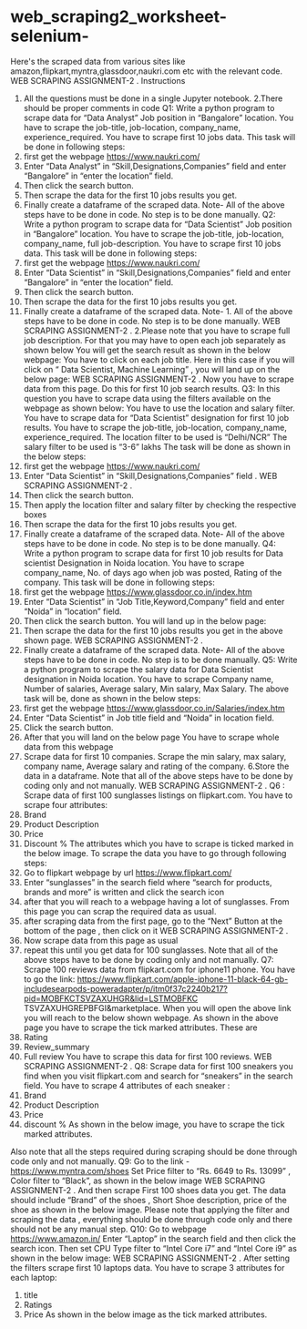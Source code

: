 # web_scraping2_worksheet-selenium-
Here's the scraped data from various sites like amazon,flipkart,myntra,glassdoor,naukri.com etc with the relevant code.
WEB SCRAPING ASSIGNMENT-2
.
Instructions
1. All the questions must be done in a single Jupyter notebook.
2.There should be proper comments in code
Q1: Write a python program to scrape data for “Data Analyst” Job position in
“Bangalore” location. You have to scrape the job-title, job-location, company_name,
experience_required. You have to scrape first 10 jobs data.
This task will be done in following steps:
1. first get the webpage https://www.naukri.com/
2. Enter “Data Analyst” in “Skill,Designations,Companies” field and enter “Bangalore”
in “enter the location” field.
3. Then click the search button.
4. Then scrape the data for the first 10 jobs results you get.
5. Finally create a dataframe of the scraped data.
Note- All of the above steps have to be done in code. No step is to be done manually.
Q2: Write a python program to scrape data for “Data Scientist” Job position in
“Bangalore” location. You have to scrape the job-title, job-location,
company_name, full job-description. You have to scrape first 10 jobs data.
This task will be done in following steps:
1. first get the webpage https://www.naukri.com/
2. Enter “Data Scientist” in “Skill,Designations,Companies” field and enter
“Bangalore” in “enter the location” field.
3. Then click the search button.
4. Then scrape the data for the first 10 jobs results you get.
5. Finally create a dataframe of the scraped data.
Note- 1. All of the above steps have to be done in code. No step is to be done
manually.
WEB SCRAPING ASSIGNMENT-2
.
2.Please note that you have to scrape full job description. For that you may have to
open each job separately as shown below
You will get the search result as shown in the below webpage:
You have to click on each job title. Here in this case if you will click on “ Data
Scientist, Machine Learning” , you will land up on the below page:
WEB SCRAPING ASSIGNMENT-2
.
Now you have to scrape data from this page.
Do this for first 10 job search results.
Q3: In this question you have to scrape data using the filters available on the
webpage as shown below:
You have to use the location and salary filter.
You have to scrape data for “Data Scientist” designation for first 10 job results.
You have to scrape the job-title, job-location, company_name,
experience_required.
The location filter to be used is “Delhi/NCR”
The salary filter to be used is “3-6” lakhs
The task will be done as shown in the below steps:
1. first get the webpage https://www.naukri.com/
2. Enter “Data Scientist” in “Skill,Designations,Companies” field .
WEB SCRAPING ASSIGNMENT-2
.
3. Then click the search button.
4. Then apply the location filter and salary filter by checking the respective boxes
4. Then scrape the data for the first 10 jobs results you get.
5. Finally create a dataframe of the scraped data.
Note- All of the above steps have to be done in code. No step is to be done
manually.
Q4: Write a python program to scrape data for first 10 job results for Data scientist
Designation in Noida location. You have to scrape company_name, No. of days
ago when job was posted, Rating of the company.
This task will be done in following steps:
1. first get the webpage https://www.glassdoor.co.in/index.htm
2. Enter “Data Scientist” in “Job Title,Keyword,Company” field and enter “Noida”
in “location” field.
3. Then click the search button. You will land up in the below page:
4. Then scrape the data for the first 10 jobs results you get in the above shown
page.
WEB SCRAPING ASSIGNMENT-2
.
5. Finally create a dataframe of the scraped data.
Note- All of the above steps have to be done in code. No step is to be done
manually.
Q5: Write a python program to scrape the salary data for Data Scientist designation
in Noida location.
You have to scrape Company name, Number of salaries, Average salary, Min
salary, Max Salary.
The above task will be, done as shown in the below steps:
1. first get the webpage https://www.glassdoor.co.in/Salaries/index.htm
2. Enter “Data Scientist” in Job title field and “Noida” in location field.
3. Click the search button.
4. After that you will land on the below page
You have to scrape whole data from this webpage
5. Scrape data for first 10 companies. Scrape the min salary, max salary, company
name, Average salary and rating of the company.
6.Store the data in a dataframe.
Note that all of the above steps have to be done by coding only and not manually.
WEB SCRAPING ASSIGNMENT-2
.
Q6 : Scrape data of first 100 sunglasses listings on flipkart.com. You have to
scrape four attributes:
1. Brand
2. Product Description
3. Price
4. Discount %
The attributes which you have to scrape is ticked marked in the below image.
To scrape the data you have to go through following steps:
1. Go to flipkart webpage by url https://www.flipkart.com/
2. Enter “sunglasses” in the search field where “search for products, brands and
more” is written and click the search icon
3. after that you will reach to a webpage having a lot of sunglasses. From this page
you can scrap the required data as usual.
4. after scraping data from the first page, go to the “Next” Button at the bottom of
the page , then click on it
WEB SCRAPING ASSIGNMENT-2
.
5. Now scrape data from this page as usual
6. repeat this until you get data for 100 sunglasses.
Note that all of the above steps have to be done by coding only and not manually.
Q7: Scrape 100 reviews data from flipkart.com for iphone11 phone. You have to
go the link: https://www.flipkart.com/apple-iphone-11-black-64-gb-includesearpods-poweradapter/p/itm0f37c2240b217?pid=MOBFKCTSVZAXUHGR&lid=LSTMOBFKC
TSVZAXUHGREPBFGI&marketplace.
When you will open the above link you will reach to the below shown webpage.
As shown in the above page you have to scrape the tick marked attributes.
These are
1. Rating
2. Review_summary
3. Full review
You have to scrape this data for first 100 reviews.
WEB SCRAPING ASSIGNMENT-2
.
Q8: Scrape data for first 100 sneakers you find when you visit flipkart.com and
search for “sneakers” in the search field.
You have to scrape 4 attributes of each sneaker :
1. Brand
2. Product Description
3. Price
4. discount %
As shown in the below image, you have to scrape the tick marked attributes.

Also note that all the steps required during scraping should be done through code
only and not manually.
Q9: Go to the link - https://www.myntra.com/shoes
Set Price filter to “Rs. 6649 to Rs. 13099” , Color filter to “Black”, as shown in
the below image
WEB SCRAPING ASSIGNMENT-2
.
And then scrape First 100 shoes data you get. The data should include “Brand” of
the shoes , Short Shoe description, price of the shoe as shown in the below image.
Please note that applying the filter and scraping the data , everything should be
done through code only and there should not be any manual step.
Q10: Go to webpage https://www.amazon.in/
 Enter “Laptop” in the search field and then click the search icon.
 Then set CPU Type filter to “Intel Core i7” and “Intel Core i9” as shown in the
below image:
WEB SCRAPING ASSIGNMENT-2
.
After setting the filters scrape first 10 laptops data. You have to scrape 3 attributes
for each laptop:
1. title
2. Ratings
3. Price
As shown in the below image as the tick marked attributes.


